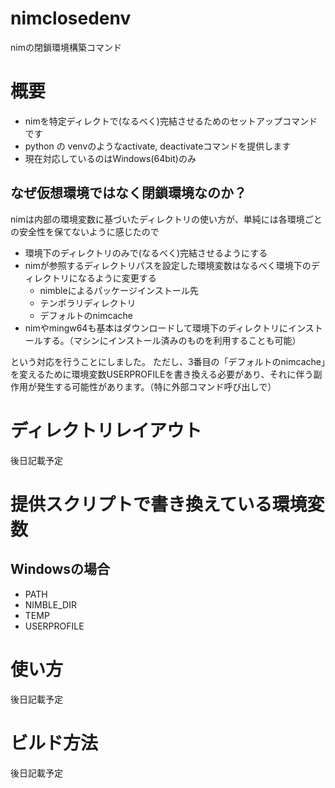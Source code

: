 # nimclosedenv
nimの閉鎖環境構築コマンド

# 概要
* nimを特定ディレクトで(なるべく)完結させるためのセットアップコマンドです
* python の venvのようなactivate, deactivateコマンドを提供します
* 現在対応しているのはWindows(64bit)のみ

## なぜ仮想環境ではなく閉鎖環境なのか？
nimは内部の環境変数に基づいたディレクトリの使い方が、単純には各環境ごとの安全性を保てないように感じたので
* 環境下のディレクトリのみで(なるべく)完結させるようにする
* nimが参照するディレクトリパスを設定した環境変数はなるべく環境下のディレクトリになるように変更する
  * nimbleによるパッケージインストール先
  * テンポラリディレクトリ
  * デフォルトのnimcache
* nimやmingw64も基本はダウンロードして環境下のディレクトリにインストールする。（マシンにインストール済みのものを利用することも可能）

という対応を行うことにしました。
ただし、3番目の「デフォルトのnimcache」を変えるために環境変数USERPROFILEを書き換える必要があり、それに伴う副作用が発生する可能性があります。（特に外部コマンド呼び出しで）

# ディレクトリレイアウト
後日記載予定

# 提供スクリプトで書き換えている環境変数
## Windowsの場合
* PATH
* NIMBLE_DIR
* TEMP
* USERPROFILE

# 使い方
後日記載予定

# ビルド方法
後日記載予定